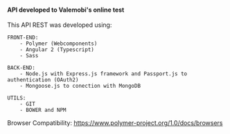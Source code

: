 ####  API developed to Valemobi's online test  #####

This API REST was developed using:
    
    FRONT-END:
        - Polymer (Webcomponents)
        - Angular 2 (Typescript)
        - Sass
    
    BACK-END:
        - Node.js with Express.js framework and Passport.js to authentication (OAuth2)
        - Mongoose.js to conection with MongoDB

    UTILS:
        - GIT
        - BOWER and NPM

Browser Compatibility: https://www.polymer-project.org/1.0/docs/browsers